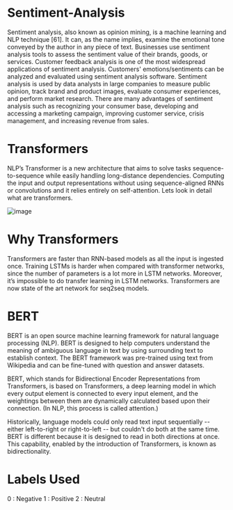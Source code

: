 # Sentiment-Analysis

Sentiment analysis, also known as opinion mining, is a machine learning and NLP technique [61]. It can, as the name implies, examine the emotional tone conveyed by the author in any piece of text. Businesses use sentiment analysis tools to assess the sentiment value of their brands, goods, or services. Customer feedback analysis is one of the most widespread applications of sentiment analysis. Customers' emotions/sentiments can be analyzed and evaluated using sentiment analysis software. Sentiment analysis is used by data analysts in large companies to measure public opinion, track brand and product images, evaluate consumer experiences, and perform market research. There are many advantages of sentiment analysis such as recognizing your consumer base, developing and accessing a marketing campaign, improving customer service, crisis management, and increasing revenue from sales.

# Transformers

NLP’s Transformer is a new architecture that aims to solve tasks sequence-to-sequence while easily handling long-distance dependencies. Computing the input and output representations without using sequence-aligned RNNs or convolutions and it relies entirely on self-attention. Lets look in detail what are transformers.

![image](https://user-images.githubusercontent.com/78363747/213380972-f9072941-92e0-4d90-ad2b-ba2dd59b07d1.png)

# Why Transformers

Transformers are faster than RNN-based models as all the input is ingested once. Training LSTMs is harder when compared with transformer networks, since the number of parameters is a lot more in LSTM networks. Moreover, it’s impossible to do transfer learning in LSTM networks. Transformers are now state of the art network for seq2seq models.


# BERT

BERT is an open source machine learning framework for natural language processing (NLP). BERT is designed to help computers understand the meaning of ambiguous language in text by using surrounding text to establish context. The BERT framework was pre-trained using text from Wikipedia and can be fine-tuned with question and answer datasets.

BERT, which stands for Bidirectional Encoder Representations from Transformers, is based on Transformers, a deep learning model in which every output element is connected to every input element, and the weightings between them are dynamically calculated based upon their connection. (In NLP, this process is called attention.)

Historically, language models could only read text input sequentially -- either left-to-right or right-to-left -- but couldn't do both at the same time. BERT is different because it is designed to read in both directions at once. This capability, enabled by the introduction of Transformers, is known as bidirectionality. 

# Labels Used

0 : Negative
1 : Positive
2 : Neutral
